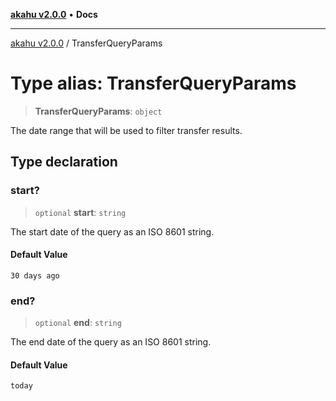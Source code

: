 [**akahu v2.0.0**](../README.md) • **Docs**

***

[akahu v2.0.0](../README.md) / TransferQueryParams

# Type alias: TransferQueryParams

> **TransferQueryParams**: `object`

The date range that will be used to filter transfer results.

## Type declaration

### start?

> `optional` **start**: `string`

The start date of the query as an ISO 8601 string.

#### Default Value

`30 days ago`

### end?

> `optional` **end**: `string`

The end date of the query as an ISO 8601 string.

#### Default Value

`today`
